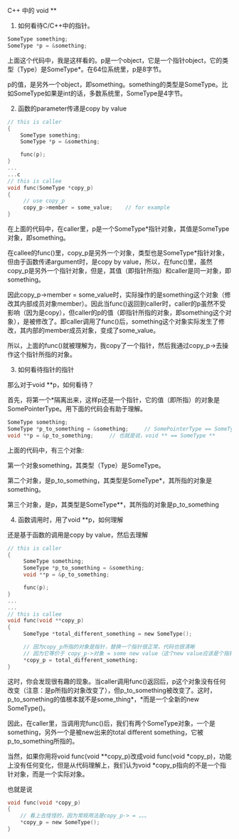 C++ 中的 void **

1. 如何看待C/C++中的指针。

```c
SomeType something;
SomeType *p = &something;
```

上面这个代码中，我是这样看的。p是一个object，它是一个指针object，它的类型（Type）是SomeType*。在64位系统里，p是8字节。

p的值，是另外一个object，即something。something的类型是SomeType。比如SomeType如果是int的话，多数系统里，SomeType是4字节。

2. 函数的parameter传递是copy by value

```c
// this is caller
{
    SomeType something;
    SomeType *p = &something;

    func(p);
}
...
...c
// this is callee
void func(SomeType *copy_p)
{
     // use copy_p
     copy_p->member = some_value;    // for example
}
```

在上面的代码中，在caller里，p是一个SomeType*指针对象，其值是SomeType对象，即something。

在callee的func()里，copy_p是另外一个对象，类型也是SomeType*指针对象，但由于函数传递argument时，是copy by value，所以，在func()里，虽然copy_p是另外一个指针对象，但是，其值（即指针所指）和caller是同一对象，即something。

因此copy_p->member = some_value时，实际操作的是something这个对象（修改其内部成员对象member）。因此当func()返回到caller时，caller的p虽然不受影响（因为是copy），但caller的p的值（即指针所指的对象，即something这个对象），是被修改了。即caller调用了func()后，something这个对象实际发生了修改，其内部的member成员对象，变成了some_value。

所以，上面的func()就被理解为，我copy了一个指针，然后我通过copy_p->去操作这个指针所指的对象。

3. 如何看待指针的指针

那么对于void **p，如何看待？

首先，将第一个*隔离出来，这样p还是一个指针，它的值（即所指）的对象是SomePointerType。用下面的代码会有助于理解。

```c
SomeType something;
SomeType *p_to_something = &something;     // SomePointerType == SomeType*
void **p = &p_to_something;     // 也就是说，void ** == SomeType **
```

上面的代码中，有三个对象:

第一个对象something，其类型（Type）是SomeType。

第二个对象，是p_to_something，其类型是SomeType*，其所指的对象是something。

第三个对象，是p，其类型是SomeType**，其所指的对象是p_to_something

4. 函数调用时，用了void **p，如何理解

还是基于函数的调用是copy by value，然后去理解

```c
// this is caller
{
     SomeType something;
     SomeType *p_to_something = &something;     
     void **p = &p_to_something;

     func(p);
}
...
...
// this is callee
void func(void **copy_p)
{
     SomeType *total_different_something = new SomeType();

     // 因为copy_p所指的对象是指针，替换一个指针很正常，代码也很清晰
     // 因为它等价于 copy_p->对象 = some new value（这个new value应该是个指针）
     *copy_p = total_different_something;        
}
```

这时，你会发现很有趣的现象。当caller调用func()返回后，p这个对象没有任何改变（注意：是p所指的对象改变了），但p_to_something被改变了。这时，p_to_something的值根本就不是some_thing*，*而是一个全新的new SomeType()。

因此，在caller里，当调用完func()后，我们有两个SomeType对象，一个是something，另外一个是被new出来的total different something，它被p_to_something所指的。

当然，如果你用将void func(void **copy_p)改成void func(void *copy_p)，功能上没有任何变化，但是从代码理解上，我们认为void *copy_p指向的不是一个指针对象，而是一个实际对象。

也就是说

```c
void func(void *copy_p)
{
    // 看上去怪怪的，因为常规用法是copy_p-> = 。。。
    *copy_p = new SomeType();     
}
```